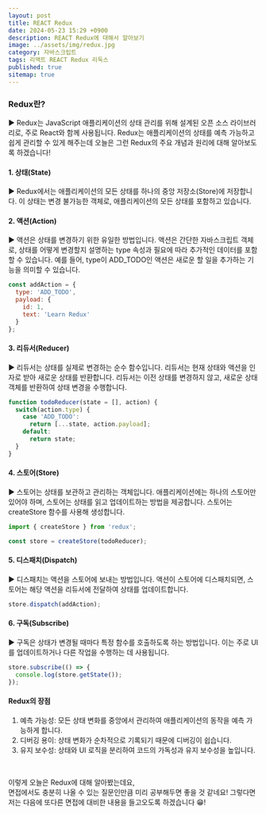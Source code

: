 ```yaml
---
layout: post
title: REACT Redux
date: 2024-05-23 15:29 +0900
description: REACT Redux에 대해서 알아보기
image: ../assets/img/redux.jpg
category: 자바스크립트
tags: 리액트 REACT Redux 리둑스
published: true
sitemap: true
---
```


### Redux란?

▶ Redux는 JavaScript 애플리케이션의 상태 관리를 위해 설계된 오픈 소스 라이브러리로, 주로 React와 함께 사용됩니다. Redux는 애플리케이션의 상태를 예측 가능하고 쉽게 관리할 수 있게 해주는데 오늘은 그런 Redux의 주요 개념과 원리에 대해 알아보도록 하겠습니다!

#### 1. 상태(State)

▶ Redux에서는 애플리케이션의 모든 상태를 하나의 중앙 저장소(Store)에 저장합니다. 이 상태는 변경 불가능한 객체로, 애플리케이션의 모든 상태를 포함하고 있습니다.

#### 2. 액션(Action)

▶ 액션은 상태를 변경하기 위한 유일한 방법입니다. 액션은 간단한 자바스크립트 객체로, 상태를 어떻게 변경할지 설명하는 type 속성과 필요에 따라 추가적인 데이터를 포함할 수 있습니다. 예를 들어, type이 ADD_TODO인 액션은 새로운 할 일을 추가하는 기능을 의미할 수 있습니다.

````javascript
const addAction = {
  type: 'ADD_TODO',
  payload: {
    id: 1,
    text: 'Learn Redux'
  }
};
````

#### 3. 리듀서(Reducer)

▶ 리듀서는 상태를 실제로 변경하는 순수 함수입니다. 리듀서는 현재 상태와 액션을 인자로 받아 새로운 상태를 반환합니다. 리듀서는 이전 상태를 변경하지 않고, 새로운 상태 객체를 반환하여 상태 변경을 수행합니다.

````javascript
function todoReducer(state = [], action) {
  switch(action.type) {
    case 'ADD_TODO':
      return [...state, action.payload];
    default:
      return state;
  }
}
````

#### 4. 스토어(Store)

▶ 스토어는 상태를 보관하고 관리하는 객체입니다. 애플리케이션에는 하나의 스토어만 있어야 하며, 스토어는 상태를 읽고 업데이트하는 방법을 제공합니다. 스토어는 createStore 함수를 사용해 생성합니다.

````javascript
import { createStore } from 'redux';

const store = createStore(todoReducer);
````

#### 5. 디스패치(Dispatch)

▶ 디스패치는 액션을 스토어에 보내는 방법입니다. 액션이 스토어에 디스패치되면, 스토어는 해당 액션을 리듀서에 전달하여 상태를 업데이트합니다.

````javascript
store.dispatch(addAction);
````

#### 6. 구독(Subscribe)

▶ 구독은 상태가 변경될 때마다 특정 함수를 호출하도록 하는 방법입니다. 이는 주로 UI를 업데이트하거나 다른 작업을 수행하는 데 사용됩니다.

````javascript
store.subscribe(() => {
  console.log(store.getState());
});
````

#### Redux의 장점

1. 예측 가능성: 모든 상태 변화를 중앙에서 관리하여 애플리케이션의 동작을 예측 가능하게 합니다.
2. 디버깅 용이: 상태 변화가 순차적으로 기록되기 때문에 디버깅이 쉽습니다.
3. 유지 보수성: 상태와 UI 로직을 분리하여 코드의 가독성과 유지 보수성을 높입니다.

<br>

이렇게 오늘은 Redux에 대해 알아봤는데요,<br>
면접에서도 충분히 나올 수 있는 질문인만큼 미리 공부해두면 좋을 것 같네요!
그렇다면 저는 다음에 또다른 면접에 대비한 내용을 들고오도록 하겠습니다 😁!